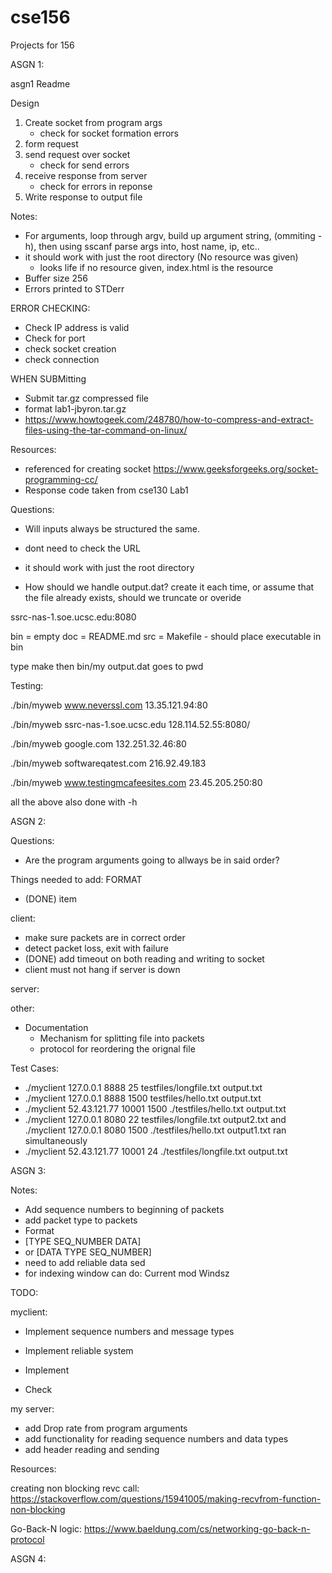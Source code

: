 # cse156
Projects for 156

ASGN 1:

asgn1 Readme

Design
1. Create socket from program args
    - check for socket formation errors
2. form request
3. send request over socket
    - check for send errors
4. receive response from server
    - check for errors in reponse
5. Write response to output file
 

Notes:
- For arguments, loop through argv, build up argument string, (ommiting -h), then using sscanf parse args into, host name, ip, etc..
- it should work with just the root directory (No resource was given)
    - looks life if no resource given, index.html is the resource
- Buffer size 256
- Errors printed to STDerr

ERROR CHECKING:
- Check IP address is valid
- Check for port
- check socket creation
- check connection 

WHEN SUBMitting
- Submit tar.gz compressed file
- format lab1-jbyron.tar.gz
- https://www.howtogeek.com/248780/how-to-compress-and-extract-files-using-the-tar-command-on-linux/

Resources:
- referenced for creating socket https://www.geeksforgeeks.org/socket-programming-cc/
- Response code taken from cse130 Lab1 


Questions: 
- Will inputs always be structured the same.
- dont need to check the URL

- it should work with just the root directory

- How should we handle output.dat? create it each time, or assume that the file already exists, should we truncate or overide


ssrc-nas-1.soe.ucsc.edu:8080

bin = empty
doc = README.md 
src = 
Makefile - should place executable in bin

type make
then bin/my
output.dat goes to pwd


Testing:

./bin/myweb www.neverssl.com 13.35.121.94:80

./bin/myweb ssrc-nas-1.soe.ucsc.edu 128.114.52.55:8080/

./bin/myweb google.com 132.251.32.46:80

./bin/myweb softwareqatest.com 216.92.49.183

./bin/myweb www.testingmcafeesites.com 23.45.205.250:80

all the above also done with -h 


ASGN 2:

Questions:
- Are the program arguments going to allways be in said order?


Things needed to add:
FORMAT
- (DONE) item

client:
- make sure packets are in correct order
- detect packet loss, exit with failure
- (DONE) add timeout on both reading and writing to socket
- client must not hang if server is down

server:

other:
- Documentation
    - Mechanism for splitting file into packets
    - protocol for reordering the orignal file


Test Cases:
- ./myclient 127.0.0.1 8888 25 testfiles/longfile.txt output.txt 
- ./myclient 127.0.0.1 8888 1500 testfiles/hello.txt output.txt 
- ./myclient 52.43.121.77 10001 1500 ./testfiles/hello.txt output.txt
- ./myclient 127.0.0.1 8080 22 testfiles/longfile.txt output2.txt and ./myclient 127.0.0.1 8080 1500 ./testfiles/hello.txt output1.txt ran simultaneously
- ./myclient 52.43.121.77 10001 24 ./testfiles/longfile.txt output.txt


ASGN 3:

Notes:

- Add sequence numbers to beginning of packets
- add packet type to packets
- Format
- [TYPE SEQ_NUMBER DATA]
- or [DATA TYPE SEQ_NUMBER]
- need to add reliable data sed
- for indexing window can do: Current mod Windsz

TODO:

myclient:
- Implement sequence numbers and message types
- Implement reliable system
- Implement 

- Check 
 
my server:
- add Drop rate from program arguments 
- add functionality for reading sequence numbers and data types
- add header reading and sending

Resources:

creating non blocking revc call: https://stackoverflow.com/questions/15941005/making-recvfrom-function-non-blocking

Go-Back-N logic: https://www.baeldung.com/cs/networking-go-back-n-protocol


ASGN 4:





